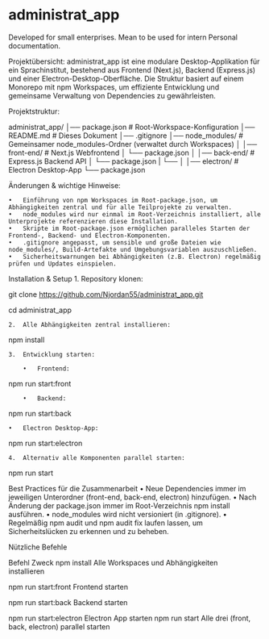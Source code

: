 # administrat_app
Developed for small enterprises. Mean to be used for intern Personal documentation.

Projektübersicht:
administrat_app ist eine modulare Desktop-Applikation für ein Sprachinstitut, bestehend aus Frontend (Next.js), Backend (Express.js) und einer Electron-Desktop-Oberfläche. Die Struktur basiert auf einem Monorepo mit npm Workspaces, um effiziente Entwicklung und gemeinsame Verwaltung von Dependencies zu gewährleisten.

Projektstruktur:

administrat_app/
    │── package.json              # Root-Workspace-Konfiguration
    │── README.md                 # Dieses Dokument
    │── .gitignore
    │── node_modules/             # Gemeinsamer node_modules-Ordner (verwaltet durch Workspaces)
    │
    │── front-end/                # Next.js Webfrontend
    │   └── package.json
    │
    │── back-end/                 # Express.js Backend API
    │   └── package.json
    |   └── 
    │
    │── electron/                 # Electron Desktop-App
        └── package.json


Änderungen & wichtige Hinweise:

	•	Einführung von npm Workspaces im Root-package.json, um Abhängigkeiten zentral und für alle Teilprojekte zu verwalten.
	•	node_modules wird nur einmal im Root-Verzeichnis installiert, alle Unterprojekte referenzieren diese Installation.
	•	Skripte im Root-package.json ermöglichen paralleles Starten der Frontend-, Backend- und Electron-Komponenten.
	•	.gitignore angepasst, um sensible und große Dateien wie node_modules/, Build-Artefakte und Umgebungsvariablen auszuschließen.
	•	Sicherheitswarnungen bei Abhängigkeiten (z.B. Electron) regelmäßig prüfen und Updates einspielen.


Installation & Setup
	1.	Repository klonen:

git clone https://github.com/Njordan55/administrat_app.git

cd administrat_app

    2.	Alle Abhängigkeiten zentral installieren:

npm install

	3.	Entwicklung starten:

        •	Frontend:
npm run start:front

    	•	Backend:
npm run start:back

    •	Electron Desktop-App:
npm run start:electron

	4.	Alternativ alle Komponenten parallel starten:

npm run start


Best Practices für die Zusammenarbeit
	•	Neue Dependencies immer im jeweiligen Unterordner (front-end, back-end, electron) hinzufügen.
	•	Nach Änderung der package.json immer im Root-Verzeichnis npm install ausführen.
	•	node_modules wird nicht versioniert (in .gitignore).
	•	Regelmäßig npm audit und npm audit fix laufen lassen, um Sicherheitslücken zu erkennen und zu beheben.


Nützliche Befehle

Befehl                      Zweck
npm install                 Alle Workspaces und Abhängigkeiten     
                            installieren

npm run start:front         Frontend starten

npm run start:back          Backend starten

npm run start:electron      Electron App starten
npm run start               Alle drei (front, back, electron) parallel
                            starten
